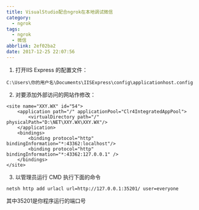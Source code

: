 ```yaml
---
title: VisualStudio配合ngrok在本地调试微信
category:
  - ngrok
tags:
  - ngrok
  - 微信
abbrlink: 2ef02ba2
date: 2017-12-25 22:07:56
---
```


1. 打开IIS Express 的配置文件：

```
C:\Users\你的用户名\Documents\IISExpress\config\applicationhost.config
```
 <!-- more -->
2. 对要添加外部访问的网站作修改：

```
<site name="XXY.WX" id="54">
    <application path="/" applicationPool="Clr4IntegratedAppPool">
        <virtualDirectory path="/" physicalPath="D:\NET\XXY.WX\XXY.WX"/>
    </application>
    <bindings>
        <binding protocol="http" bindingInformation="*:43362:localhost"/>
        <binding protocol="http" bindingInformation="*:43362:127.0.0.1" />
    </bindings>
</site>
```

3. 以管理员运行 CMD
执行下面的命令
```
netsh http add urlacl url=http://127.0.0.1:35201/ user=everyone
```
其中35201是你程序运行的端口号